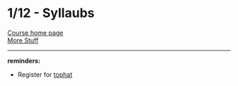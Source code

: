 # 1/12 - Syllaubs
[Course home page](http://cs.gsu.edu/lhenry/)  
[More Stuff](http://www.cs.gsu.edu/~lhenry/?q=node/548)  

----


**reminders:**  
- Register for [tophat](http://www.tophat.com/)
